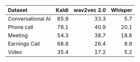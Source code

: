 | Dataset           |   Kaldi |   wav2vec 2.0 |   Whisper |
|:------------------|--------:|--------------:|----------:|
| Conversational AI |    65.9 |          33.3 |       5.7 |
| Phone call        |    78.1 |          40.9 |      20.1 |
| Meeting           |    54.3 |          38.7 |      18.6 |
| Earnings Call     |    68.8 |          26.4 |       8.9 |
| Video             |    35.4 |          17.2 |       5.2 |